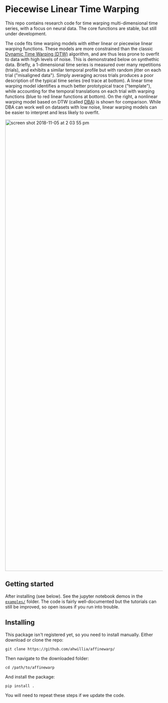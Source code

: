 # Piecewise Linear Time Warping

This repo contains research code for time warping multi-dimensional time series, with a focus on neural data. The core functions are stable, but still under development.

The code fits time warping models with either linear or piecewise linear warping functions. These models are more constrained than the classic [Dynamic Time Warping (DTW)](https://en.wikipedia.org/wiki/Dynamic_time_warping) algorithm, and are thus less prone to overfit to data with high levels of noise. This is demonstrated below on synthethic data. Briefly, a 1-dimensional time series is measured over many repetitions (trials), and exhibits a similar temporal profile but with random jitter on each trial ("misaligned data"). Simply averaging across trials produces a poor description of the typical time series (red trace at bottom). A linear time warping model identifies a much better prototypical trace ("template"), while accounting for the temporal translations on each trial with warping functions (blue to red linear functions at bottom). On the right, a nonlinear warping model based on DTW (called [DBA](https://github.com/fpetitjean/DBA)) is shown for comparison. While DBA can work well on datasets with low noise, linear warping models can be easier to interpret and less likely to overfit.

<img width="1445" alt="screen shot 2018-11-05 at 2 03 55 pm" src="https://user-images.githubusercontent.com/636625/48030119-e3a28d80-e104-11e8-8932-c1251f168f4b.png">

## Getting started

After installing (see below). See the jupyter notebook demos in the [`examples/`](https://github.com/ahwillia/affinewarp/tree/master/examples) folder. The code is fairly well-documented but the tutorials can still be improved, so open issues if you run into trouble.

## Installing

This package isn't registered yet, so you need to install manually. Either download or clone the repo:

```
git clone https://github.com/ahwillia/affinewarp/
```

Then navigate to the downloaded folder:

```
cd /path/to/affinewarp
```

And install the package:

```
pip install .
```

You will need to repeat these steps if we update the code.


